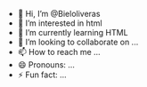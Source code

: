 - 👋 Hi, I’m @Bieloliveras
- 👀 I’m interested in html
- 🌱 I’m currently learning HTML
- 💞️ I’m looking to collaborate on ...
- 📫 How to reach me ...
- 😄 Pronouns: ...
- ⚡ Fun fact: ...

<!---
Bieloliveras/Bieloliveras is a ✨ special ✨ repository because its `README.md` (this file) appears on your GitHub profile.
You can click the Preview link to take a look at your changes.
--->
